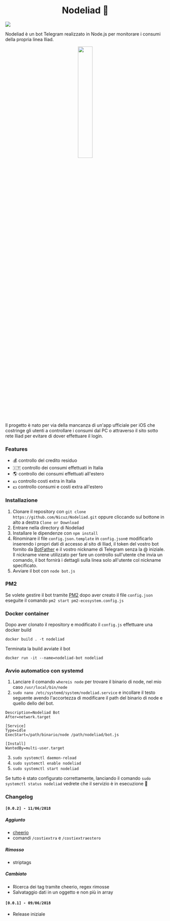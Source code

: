 <h1 align="center">Nodeliad 🤖</h1>
<img src="https://img.shields.io/badge/docker-ready-brightgreen.svg"/>

Nodeliad è un bot Telegram realizzato in Node.js per monitorare i consumi della propria linea Iliad.

<p align="center">
  <img src="https://i.imgur.com/Djysc5G.png" width="30%">
</p>

Il progetto è nato per via della mancanza di un'app ufficiale per iOS che costringe gli utenti a controllare i consumi dal PC o attraverso il sito sotto rete Iliad per evitare di dover effettuare il login.

### Features
* 💰 controllo del credito residuo
* 🇮🇹 controllo dei consumi effettuati in Italia
* 🌎 controllo dei consumi effettuati all'estero
* 💶 controllo costi extra in Italia
* 💵 controllo consumi e costi extra all'estero

### Installazione
1. Clonare il repository con ```git clone https://github.com/Nicuz/Nodeliad.git``` oppure cliccando sul bottone in alto a destra ```Clone or Download```
2. Entrare nella directory di Nodeliad
3. Installare le dipendenze con ```npm install```
4. Rinominare il file ```config.json.template``` in ```config.json```e modificarlo inserendo i propri dati di accesso al sito di Iliad, il token del vostro bot fornito da [BotFather](https://telegram.me/BotFather) e il vostro nickname di Telegram senza la @ iniziale. Il nickname viene utilizzato per fare un controllo sull'utente che invia un comando, il bot fornirà i dettagli sulla linea solo all'utente col nickname specificato.
5. Avviare il bot con ```node bot.js```

### PM2
Se volete gestire il bot tramite [PM2](https://github.com/Unitech/pm2) dopo aver creato il file `config.json` eseguite il comando ```pm2 start pm2-ecosystem.config.js```

### Docker container
Dopo aver clonato il repository e modificato il `config.js` effettuare una docker build

```docker build . -t nodeliad```

Terminata la build avviate il bot

```docker run -it --name=nodeliad-bot nodeliad```


### Avvio automatico con systemd
1. Lanciare il comando ```whereis node``` per trovare il binario di node, nel mio caso ```/usr/local/bin/node```
2. ```sudo nano /etc/systemd/system/nodeliad.service``` e incollare il testo seguente avendo l'accortezza di modificare il path del binario di node e quello dello del bot.

```[Unit]
Description=Nodeliad Bot
After=network.target

[Service]
Type=idle
ExecStart=/path/binario/node /path/nodeliad/bot.js

[Install]
WantedBy=multi-user.target
```

3. ```sudo systemctl daemon-reload```
4. ```sudo systemctl enable nodeliad```
5. ```sudo systemctl start nodeliad```

Se tutto è stato configurato correttamente, lanciando il comando ```sudo systemctl status nodeliad``` vedrete che il servizio è in esecuzione 💪

### Changelog

#### ```[0.0.2] - 11/06/2018```
##### Aggiunto
* [cheerio](https://github.com/cheeriojs/cheerio)
* comandi ```/costiextra``` e ```/costiextraestero```

##### Rimosso
* striptags

##### Cambiato
* Ricerca dei tag tramite cheerio, regex rimosse
* Salvataggio dati in un oggetto e non più in array

#### ```[0.0.1] - 09/06/2018```
* Release iniziale
